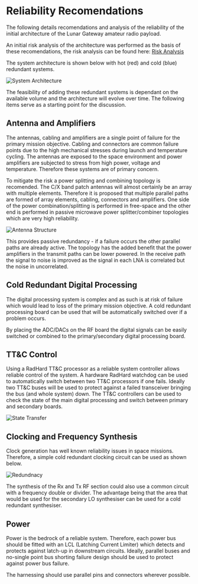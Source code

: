 # Reliability Recomendations

The following details recomendations and analysis of the reliability of the initial architecture of the Lunar Gateway amateur radio payload.

An initial risk analysis of the architecture was performed as the basis of these recomendations, the risk analysis can be found here: [Risk Analysis](https://github.com/phase4space/payload-dmt/blob/master/doc/reliability/Risk-Analysis.md)

The system architecture is shown below with hot (red) and cold (blue) redundant systems.

![System Architecture](https://github.com/phase4space/payload-dmt/blob/master/doc/reliability/diagrams/redundancy_highlighting.svg "System Architecture")

The feasibility of adding these redundant systems is dependant on the available volume and the architecture will evolve over time.  The following items serve as a starting point for the discussion.

## Antenna and Amplifiers

The antennas, cabling and amplifiers are a single point of failure for the primary mission objective. Cabling and connectors are common failure points due to the high mechanical stresses during launch and temperature cycling. The antennas are exposed to the space environment and power amplifiers are subjected to stress from high power, voltage and temperature.  Therefore these systems are of primary concern.

To mitigate the risk a power splitting and combining topology is recomended.  The C/X band patch antennas will almost certainly be an array with multiple elements. Therefore it is proposed that multiple parallel paths are formed of array elements, cabling, connectors and amplifiers. One side of the power combination/splitting is performed in free-space and the other end is performed in passive microwave power splitter/combiner topologies which are very high reliability.

![Antenna Structure](https://github.com/phase4space/payload-dmt/blob/master/doc/reliability/diagrams/antenna_power_combine.svg "Antenna Structure")

This provides passive redundancy - if a failure occurs the other parallel paths are already active. The topology has the added benefit that the power amplifiers in the transmit paths can be lower powered. In the receive path the signal to noise is improved as the signal in each LNA is correlated but the noise in uncorrelated.

## Cold Redundant Digital Processing

The digital processing system is complex and as such is at risk of failure which would lead to loss of the primary mission objective. A cold redundant processing board can be used that will be automatically switched over if a problem occurs.

By placing the ADC/DACs on the RF board the digital signals can be easily switched or combined to the primary/secondary digital processing board.

## TT&C Control

Using a RadHard TT&C processor as a reliable system controller allows reliable control of the system. A hardware RadHard watchdog can be used to automatically switch between two TT&C processors if one fails.  Ideally two TT&C buses will be used to protect against a failed transceiver bringing the bus (and whole system) down.  The TT&C controllers can be used to check the state of the main digital processing and switch between primary and secondary boards.

![State Transfer](https://github.com/phase4space/payload-dmt/blob/master/doc/reliability/diagrams/state_transfer.svg "State Transfer")


## Clocking and Frequency Synthesis

Clock generation has well known reliability issues in space missions.  Therefore, a simple cold redundant clocking circuit can be used as shown below.

![Redundnacy](https://github.com/phase4space/payload-dmt/blob/master/doc/reliability/diagrams/oscillator_cold_spare.svg "Clock Redundnacy")

The synthesis of the Rx and Tx RF section could also use a common circuit with a frequency double or divider.  The advantage being that the area that would be used for the secondary LO synthesiser can be used for a cold redundant synthesiser.

## Power

Power is the bedrock of a reliable system.  Therefore, each power bus should be fitted with an LCL (Latching Current Limiter) which detects and protects against latch-up in downstream circuits. Ideally, parallel buses and no-single point bus shorting failure design should be used to protect against power bus failure.

The harnessing should use parallel pins and connectors wherever possible.
